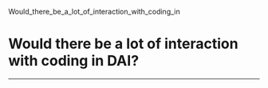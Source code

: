 Would_there_be_a_lot_of_interaction_with_coding_in



Would there be a lot of interaction with coding in DAI?
=======================================================

---

